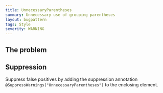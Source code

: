 ```yaml
---
title: UnnecessaryParentheses
summary: Unnecessary use of grouping parentheses
layout: bugpattern
tags: Style
severity: WARNING
---
```


<!--
*** AUTO-GENERATED, DO NOT MODIFY ***
To make changes, edit the @BugPattern annotation or the explanation in docs/bugpattern.
-->

## The problem


## Suppression
Suppress false positives by adding the suppression annotation `@SuppressWarnings("UnnecessaryParentheses")` to the enclosing element.
